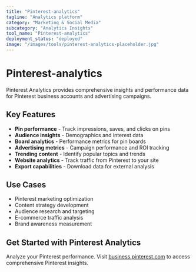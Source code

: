 ```yaml
---
title: "Pinterest-analytics"
tagline: "Analytics platform"
category: "Marketing & Social Media"
subcategory: "Analytics Insights"
tool_name: "Pinterest-analytics"
deployment_status: "deployed"
image: "/images/tools/pinterest-analytics-placeholder.jpg"
---
```


# Pinterest-analytics

Pinterest Analytics provides comprehensive insights and performance data for Pinterest business accounts and advertising campaigns.

## Key Features

- **Pin performance** - Track impressions, saves, and clicks on pins
- **Audience insights** - Demographics and interest data
- **Board analytics** - Performance metrics for pin boards
- **Advertising metrics** - Campaign performance and ROI tracking
- **Trending content** - Identify popular topics and trends
- **Website analytics** - Track traffic from Pinterest to your site
- **Export capabilities** - Download data for external analysis

## Use Cases

- Pinterest marketing optimization
- Content strategy development
- Audience research and targeting
- E-commerce traffic analysis
- Brand awareness measurement

## Get Started with Pinterest Analytics

Analyze your Pinterest performance. Visit [business.pinterest.com](https://business.pinterest.com) to access comprehensive Pinterest insights.
